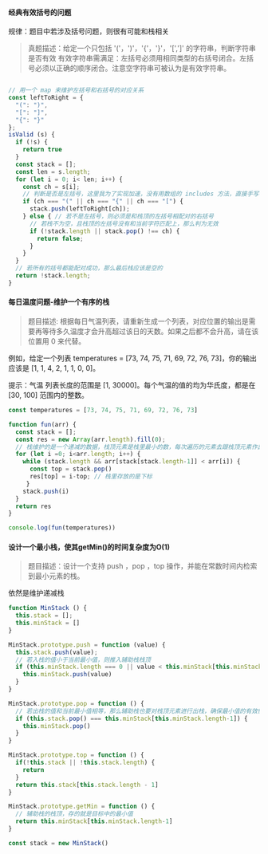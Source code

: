 #### 经典有效括号的问题

规律：题目中若涉及括号问题，则很有可能和栈相关

> 真题描述：给定一个只包括 '('，')'，'{'，'}'，'[',']' 的字符串，判断字符串是否有效
> 有效字符串需满足：左括号必须用相同类型的右括号闭合。左括号必须以正确的顺序闭合。注意空字符串可被认为是有效字符串。

```js

// 用一个 map 来维护左括号和右括号的对应关系
const leftToRight = {
  "(": ")",
  "[": "]",
  "{": "}"
};
isValid (s) {
  if (!s) {
    return true
  }
  const stack = [];
  const len = s.length;
  for (let i = 0; i< len; i++) {
    const ch = s[i];
    // 判断是否是左括号，这里我为了实现加速，没有用数组的 includes 方法，直接手写判断逻辑
    if (ch === "(" || ch === "{" || ch === "[") {
      stack.push(leftToRight[ch]);
    } else { // 若不是左括号，则必须是和栈顶的左括号相配对的右括号
      // 若栈不为空，且栈顶的左括号没有和当前字符匹配上，那么判为无效
      if (!stack.length || stack.pop() !== ch) {
        return false;
      }
    }
  }
  // 若所有的括号都能配对成功，那么最后栈应该是空的
  return !stack.length;
}
```

#### 每日温度问题-维护一个有序的栈

> 题目描述: 根据每日气温列表，请重新生成一个列表，对应位置的输出是需要再等待多久温度才会升高超过该日的天数。如果之后都不会升高，请在该位置用 0 来代替。

例如，给定一个列表 temperatures = [73, 74, 75, 71, 69, 72, 76, 73]，你的输出应该是 [1, 1, 4, 2, 1, 1, 0, 0]。

提示：气温 列表长度的范围是 [1, 30000]。每个气温的值的均为华氏度，都是在 [30, 100] 范围内的整数。

```js
const temperatures = [73, 74, 75, 71, 69, 72, 76, 73]

function fun(arr) {
  const stack = [];
  const res = new Array(arr.length).fill(0);
  // 栈维护的是一个递减的数据，栈顶元素是栈里最小的数，每次遍历的元素去跟栈顶元素作比较
  for (let i =0; i<arr.length; i++) {
    while (stack.length && arr[stack[stack.length-1]] < arr[i]) {
      const top = stack.pop()
      res[top] = i-top; // 栈里存放的是下标
     }
    stack.push(i)  
  }
  return res
}

console.log(fun(temperatures))

```

#### 设计一个最小栈，使其getMin()的时间复杂度为O(1)

> 题目描述：设计一个支持 push ，pop ，top 操作，并能在常数时间内检索到最小元素的栈。

依然是维护递减栈

```js
function MinStack () {
  this.stack = [];
  this.minStack = []
}

MinStack.prototype.push = function (value) {
  this.stack.push(value);
  // 若入栈的值小于当前最小值，则推入辅助栈栈顶
  if (this.minStack.length === 0 || value < this.minStack[this.minStack.length-1]) {
    this.minStack.push(value)
  }
}

MinStack.prototype.pop = function () {
  // 若出栈的值和当前最小值相等，那么辅助栈也要对栈顶元素进行出栈，确保最小值的有效性
  if (this.stack.pop() === this.minStack[this.minStack.length-1]) {
    this.minStack.pop()
  }
}

MinStack.prototype.top = function () {
  if(!this.stack || !this.stack.length) {
    return 
  }
  return this.stack[this.stack.length - 1]
}

MinStack.prototype.getMin = function () {
  // 辅助栈的栈顶，存的就是目标中的最小值
  return this.minStack[this.minStack.length-1]
}

const stack = new MinStack()
```

